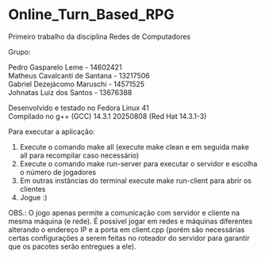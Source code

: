 # Online_Turn_Based_RPG
Primeiro trabalho da disciplina Redes de Computadores

Grupo:

Pedro Gasparelo Leme - 14602421  
Matheus Cavalcanti de Santana - 13217506  
Gabriel Dezejácomo Maruschi - 14571525  
Johnatas Luiz dos Santos - 13676388  

Desenvolvido e testado no Fedora Linux 41  
Compilado no g++ (GCC) 14.3.1 20250808 (Red Hat 14.3.1-3)

Para executar a aplicação:
1. Execute o comando make all (execute make clean e em seguida make all para recompilar caso necessário)
2. Execute o comando make run-server para executar o servidor e escolha o número de jogadores
3. Em outras instâncias do terminal execute make run-client para abrir os clientes
4. Jogue :)

OBS.: O jogo apenas permite a comunicação com servidor e cliente na mesma máquina (e rede). É possível jogar em redes e máquinas diferentes alterando o endereço IP e a porta em client.cpp (porém são necessárias certas configurações a serem feitas no roteador do servidor para garantir que os pacotes serão entregues a ele).
